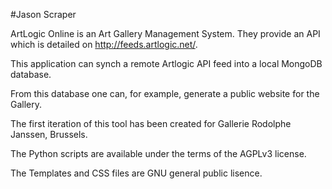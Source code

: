 #Jason Scraper

ArtLogic Online is an Art Gallery Management System. They provide an API which is detailed
on <http://feeds.artlogic.net/>.

This application can synch a remote Artlogic API feed into a local MongoDB database.

From this database one can, for example, generate a public website for the Gallery.

The first iteration of this tool has been created for Gallerie Rodolphe Janssen, Brussels.

The Python scripts are available under the terms of the AGPLv3 license.

The Templates and CSS files are GNU general public lisence.

